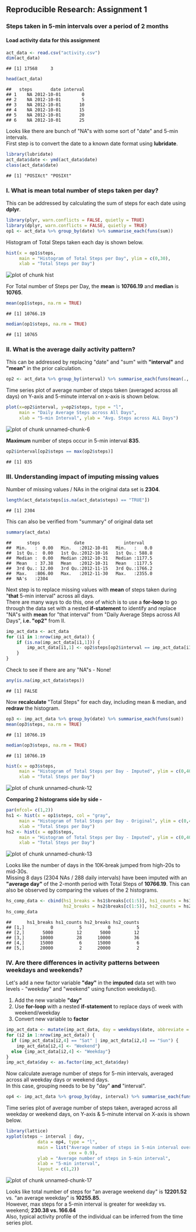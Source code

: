 ## Reproducible Research: Assignment 1
### Steps taken in 5-min intervals over a period of 2 months
#### Load activity data for this assignment

```r
act_data <- read.csv("activity.csv")
dim(act_data)
```

```
## [1] 17568     3
```

```r
head(act_data)
```

```
##   steps       date interval
## 1    NA 2012-10-01        0
## 2    NA 2012-10-01        5
## 3    NA 2012-10-01       10
## 4    NA 2012-10-01       15
## 5    NA 2012-10-01       20
## 6    NA 2012-10-01       25
```
Looks like there are bunch of "NA"s with some sort of "date" and 5-min intervals.  
First step is to convert the date to a known date format using **lubridate**.

```r
library(lubridate)
act_data$date <- ymd(act_data$date)
class(act_data$date)
```

```
## [1] "POSIXct" "POSIXt"
```
### I. What is mean total number of steps taken per day?
This can be addressed by calculating the sum of steps for each date using **dplyr**.

```r
library(plyr, warn.conflicts = FALSE, quietly = TRUE)
library(dplyr, warn.conflicts = FALSE, quietly = TRUE)
op1 <- act_data %>% group_by(date) %>% summarise_each(funs(sum))
```
Histogram of Total Steps taken each day is shown below.

```r
hist(x = op1$steps,
     main = "Histogram of Total Steps per Day", ylim = c(0,30),
     xlab = "Total Steps per Day")
```

![plot of chunk hist](figure/hist-1.png) 
  
For Total number of Steps per Day, the **mean** is **10766.19** and **median** is **10765**. 

```r
mean(op1$steps, na.rm = TRUE)
```

```
## [1] 10766.19
```

```r
median(op1$steps, na.rm = TRUE)
```

```
## [1] 10765
```
### II. What is the average daily activity pattern?
This can be addressed by replacing "date" and "sum" with **"interval"** and **"mean"** in the prior calculation.  

```r
op2 <- act_data %>% group_by(interval) %>% summarise_each(funs(mean(., na.rm = TRUE)))
```
Time series plot of average number of steps taken (averaged across all days) on Y-axis and 5-minute interval on x-axis is shown below.  

```r
plot(x=op2$interval, y=op2$steps, type = "l", 
     main = "Daily Average Steps across All Days", 
     xlab = "5-min Interval", ylab = "Avg. Steps across ALL Days")
```

![plot of chunk unnamed-chunk-6](figure/unnamed-chunk-6-1.png) 
  
**Maximum** number of steps occur in 5-min interval **835**.

```r
op2$interval[op2$steps == max(op2$steps)]
```

```
## [1] 835
```
### III. Understanding impact of imputing missing values
Number of missing values / NAs in the original data set is **2304**.  

```r
length(act_data$steps[is.na(act_data$steps) == "TRUE"])
```

```
## [1] 2304
```
This can also be verified from "summary" of original data set  

```r
summary(act_data)
```

```
##      steps             date               interval     
##  Min.   :  0.00   Min.   :2012-10-01   Min.   :   0.0  
##  1st Qu.:  0.00   1st Qu.:2012-10-16   1st Qu.: 588.8  
##  Median :  0.00   Median :2012-10-31   Median :1177.5  
##  Mean   : 37.38   Mean   :2012-10-31   Mean   :1177.5  
##  3rd Qu.: 12.00   3rd Qu.:2012-11-15   3rd Qu.:1766.2  
##  Max.   :806.00   Max.   :2012-11-30   Max.   :2355.0  
##  NA's   :2304
```
Next step is to replace missing values with **mean** of steps taken during "**that** 5-min interval" across all days.    
There are many ways to do this, one of which is to use a **for-loop** to go through the data set with a nested **if-statement** to identify and replace "NA"s with **mean** for "that interval" from "Daily Average Steps across All Days", **i.e. "op2"** from II.  

```r
imp_act_data <- act_data
for (i1 in 1:nrow(imp_act_data)) {
    if (is.na(imp_act_data[i1,1])) {
        imp_act_data[i1,1] <- op2$steps[op2$interval == imp_act_data[i1,3]]
    }
}
```
Check to see if there are any "NA"s - None!   

```r
any(is.na(imp_act_data$steps))
```

```
## [1] FALSE
```
Now **recalculate** "Total Steps" for each day, including mean & median, and **redraw** the histogram.  

```r
op3 <- imp_act_data %>% group_by(date) %>% summarise_each(funs(sum))
mean(op3$steps, na.rm = TRUE)
```

```
## [1] 10766.19
```

```r
median(op3$steps, na.rm = TRUE)
```

```
## [1] 10766.19
```

```r
hist(x = op3$steps, 
     main = "Histogram of Total Steps per Day - Imputed", ylim = c(0,40),
     xlab = "Total Steps per Day")
```

![plot of chunk unnamed-chunk-12](figure/unnamed-chunk-12-1.png) 
  
**Comparing 2 histograms side by side -**

```r
par(mfcol= c(1,2))
hs1 <- hist(x = op1$steps, col = "gray",
     main = "Histogram of Total Steps per Day - Original", ylim = c(0,40),
     xlab = "Total Steps per Day")
hs2 <- hist(x = op3$steps,
     main = "Histogram of Total Steps per Day - Imputed", ylim = c(0,40),
     xlab = "Total Steps per Day")
```

![plot of chunk unnamed-chunk-13](figure/unnamed-chunk-13-1.png) 
  
Looks like the number of days in the 10K-break jumped from high-20s to mid-30s.  
Missing 8 days (2304 NAs / 288 daily intervals) have been imputed with an **"average day"** of the 2-month period with Total Steps of **10766.19**. This can also be observed by comparing the values of the 2 histograms.  

```r
hs_comp_data <- cbind(hs1_breaks = hs1$breaks[c(1:5)], hs1_counts = hs1$counts, 
                      hs2_breaks = hs2$breaks[c(1:5)], hs2_counts = hs2$counts)
hs_comp_data
```

```
##      hs1_breaks hs1_counts hs2_breaks hs2_counts
## [1,]          0          5          0          5
## [2,]       5000         12       5000         12
## [3,]      10000         28      10000         36
## [4,]      15000          6      15000          6
## [5,]      20000          2      20000          2
```
### IV. Are there differences in activity patterns between weekdays and weekends?
Let's add a new factor variable **"day"** in the **imputed** data set with two levels - "weekday" and "weekend" using function weekdays().  
1. Add the new variable **"day"**  
2. Use **for-loop** with a nested **if-statement** to replace days of week with weekend/weekday  
3. Convert new variable to **factor**  

```r
imp_act_data <- mutate(imp_act_data, day = weekdays(date, abbreviate = TRUE))
for (i2 in 1:nrow(imp_act_data)) {
  if (imp_act_data[i2,4] == "Sat" | imp_act_data[i2,4] == "Sun") {
    imp_act_data[i2,4] <- "Weekend"}
  else {imp_act_data[i2,4] <- "Weekday"}
}
imp_act_data$day <- as.factor(imp_act_data$day)
```
Now calculate average number of steps for 5-min intervals, averaged across all weekday days or weekend days.  
In this case, grouping needs to be by "day" **and** "interval".  

```r
op4 <- imp_act_data %>% group_by(day, interval) %>% summarise_each(funs(mean))
```
Time series plot of average number of steps taken, averaged across all weekday or weekend days, on Y-axis & 5-minute interval on X-axis is shown below.

```r
library(lattice)
xyplot(steps ~ interval | day, 
            data = op4, type = "l",
            main = list("Average number of steps in 5-min interval over Weekends & Weekdays",
                        cex = 0.9),
            ylab = "Average number of steps in 5-min interval",
            xlab = "5-min interval",
            layout = c(1,2))
```

![plot of chunk unnamed-chunk-17](figure/unnamed-chunk-17-1.png) 
  
Looks like total number of steps for "an average weekend day" is **12201.52** vs. "an average weekday" is **10255.85**.  
However, max steps for a 5-min interval is greater for weekday vs. weekend; **230.38 vs. 166.64**  
Also, typical activity profile of the individual can be inferred from the time series plot.
